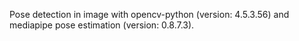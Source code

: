 Pose detection in image with opencv-python (version: 4.5.3.56) and mediapipe pose estimation (version: 0.8.7.3).







